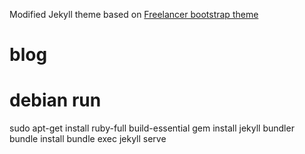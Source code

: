 

Modified Jekyll theme based on [Freelancer bootstrap theme ](http://startbootstrap.com/template-overviews/freelancer/)

# blog

# debian run 
sudo apt-get install ruby-full build-essential
gem install jekyll bundler
bundle install
bundle exec jekyll serve